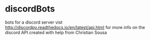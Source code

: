 # discordBots
bots for a discord server
vist http://discordpy.readthedocs.io/en/latest/api.html for more info on the discord API
created with help from Christian Sousa
